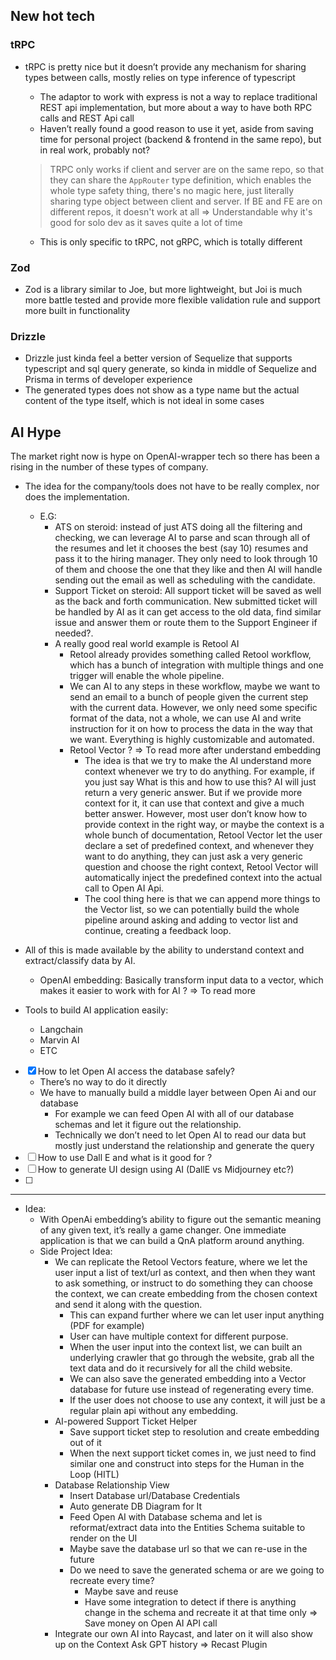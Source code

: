 ## New hot tech
### tRPC
- tRPC is pretty nice but it doesn’t provide any mechanism for sharing types between calls, mostly relies on type inference of typescript
	- The adaptor to work with express is not a way to replace traditional REST api implementation, but more about a way to have both RPC calls and REST Api call
	- Haven’t really found a good reason to use it yet, aside from saving time for personal project (backend & frontend in the same repo), but in real work, probably not?

	> TRPC only works if client and server are on the same repo, so that they can share the `AppRouter` type definition, which enables the whole type safety thing, there's no magic here, just literally sharing type object between client and server. If BE and FE are on different repos, it doesn't work at all => Understandable why it's good for solo dev as it saves quite a lot of time 
	
	- This is only specific to tRPC, not gRPC, which is totally different

### Zod
- Zod is a library similar to Joe, but more lightweight, but Joi is much more battle tested and provide more flexible validation rule and support more built in functionality

### Drizzle
- Drizzle just kinda feel a better version of Sequelize that supports typescript and sql query generate, so kinda in middle of Sequelize and Prisma in terms of developer experience
- The generated types does not show as a type name but the actual content of the type itself, which is not ideal in some cases

## AI Hype
The market right now is hype on OpenAI-wrapper tech so there has been a rising in the number of these types of company.
- The idea for the company/tools does not have to be really complex, nor does the implementation.
	- E.G: 
		- ATS on steroid: instead of just ATS doing all the filtering and checking, we can leverage AI to parse and scan through all of the resumes and let it chooses the best (say 10) resumes and pass it to the hiring manager. They only need to look through 10 of them and choose the one that they like and then AI will handle sending out the email as well as scheduling with the candidate.
		- Support Ticket on steroid: All support ticket will be saved as well as the back and forth communication. New submitted ticket will be handled by AI as it can get access to the old data, find similar issue and answer them or route them to the Support Engineer if needed?.
		- A really good real world example is Retool AI
			- Retool already provides something called Retool workflow, which has a bunch of integration with multiple things and one trigger will enable the whole pipeline.
			- We can AI to any steps in these workflow, maybe we want to send an email to a bunch of people given the current step with the current data. However, we only need some specific format of the data, not a whole, we can use AI and write instruction for it on how to process the data in the way that we want. Everything is highly customizable and automated.
			- Retool Vector ? => To read more after understand embedding
				- The idea is that we try to make the AI understand more context whenever we try to do anything. For example, if you just say What is this and how to use this? AI will just return a very generic answer. But if we provide more context for it, it can use that context and give a much better answer. However, most user don’t know how to provide context in the right way, or maybe the context is a whole bunch of documentation, Retool Vector let the user declare a set of predefined context, and whenever they want to do anything, they can just ask a very generic question and choose the right context, Retool Vector will automatically inject the predefined context into the actual call to Open AI Api. 
				- The cool thing here is that we can append more things to the Vector list, so we can potentially build the whole pipeline around asking and adding to vector list and continue, creating a feedback loop.

- All of this is made available by the ability to understand context and extract/classify data by AI.
	- OpenAI embedding: Basically transform input data to a vector, which makes it easier to work with for AI ? => To read more

- Tools to build AI application easily:
	- Langchain
	- Marvin AI
	- ETC

- [x] How to let Open AI access the database safely?
	- There’s no way to do it directly
	- We have to manually build a middle layer between Open Ai and our database
		- For example we can feed Open AI with all of our database schemas and let it figure out the relationship.
		- Technically we don’t need to let Open AI to read our data but mostly just understand the relationship and generate the query
- [ ] How to use Dall E and what is it good for ?
- [ ] How to generate UI design using AI (DallE vs Midjourney etc?)
- [ ] 
---


- Idea:
	- With OpenAi embedding’s ability to figure out the semantic meaning of any given text, it’s really a game changer. One immediate application is that we can build a QnA platform around anything.
	- Side Project Idea: 
		- We can replicate the Retool Vectors feature, where we let the user input a list of text/url as context, and then when they want to ask something, or instruct to do something they can choose the context, we can create embedding from the chosen context and send it along with the question.
			- This can expand further where we can let user input anything (PDF for example)
			- User can have multiple context for different purpose.
			- When the user input into the context list, we can built an underlying crawler that go through the website, grab all the text data and do it recursively for all the child website.
			- We can also save the generated embedding into a  Vector database for future use instead of regenerating every time.
			- If the user does not choose to use any context, it will just be a regular plain api without any embedding.
		- AI-powered Support Ticket Helper
			- Save support ticket step to resolution and create embedding out of it
			- When the next support ticket comes in, we just need to find similar one and construct into steps for the Human in the Loop (HITL)
		- Database Relationship View
			- Insert Database url/Database Credentials
			- Auto generate DB Diagram for It
			- Feed Open AI with Database schema and let is reformat/extract data into the Entities Schema suitable to render on the UI
			- Maybe save the database url so that we can re-use in the future
			- Do we need to save the generated schema or are we going to recreate every time?
				- Maybe save and reuse
				- Have some integration to detect if there is anything change in the schema and recreate it at that time only => Save money on Open AI API call 
		- Integrate our own AI into Raycast, and later on it will also show up on the Context Ask GPT history => Recast Plugin